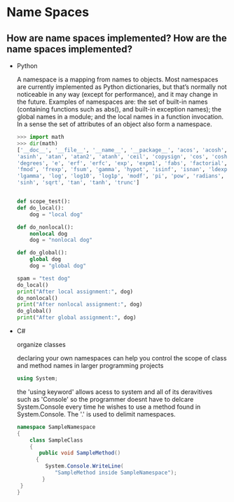 # Name Spaces

## How are name spaces implemented? How are the name spaces implemented?

* Python

    A namespace is a mapping from names to objects. Most namespaces are currently implemented as Python dictionaries, but that’s normally not noticeable in any way (except for performance), and it may change in the future. Examples of namespaces are: the set of built-in names (containing functions such as abs(), and built-in exception names); the global names in a module; and the local names in a function invocation. In a sense the set of attributes of an object also form a namespace.

    ```python
    >>> import math
    >>> dir(math)
    ['__doc__', '__file__', '__name__', '__package__', 'acos', 'acosh', 'asin',
    'asinh', 'atan', 'atan2', 'atanh', 'ceil', 'copysign', 'cos', 'cosh',
    'degrees', 'e', 'erf', 'erfc', 'exp', 'expm1', 'fabs', 'factorial', 'floor',
    'fmod', 'frexp', 'fsum', 'gamma', 'hypot', 'isinf', 'isnan', 'ldexp',
    'lgamma', 'log', 'log10', 'log1p', 'modf', 'pi', 'pow', 'radians', 'sin',
    'sinh', 'sqrt', 'tan', 'tanh', 'trunc']


    def scope_test():
    def do_local():
        dog = "local dog"

    def do_nonlocal():
        nonlocal dog
        dog = "nonlocal dog"

    def do_global():
        global dog
        dog = "global dog"

    spam = "test dog"
    do_local()
    print("After local assignment:", dog)
    do_nonlocal()
    print("After nonlocal assignment:", dog)
    do_global()
    print("After global assignment:", dog)


    ```

* C#

    organize classes

    declaring your own namespaces can help you control the scope of class and method names in larger programming projects

    ```c#
    using System;
    ```

    the 'using keyword' allows acess to system and all of its deravitives such as 'Console' so the programmer doesnt have to delcare System.Console every time he wishes to use a method found in System.Console. The '.' is used to delimit namespaces.

    ```c#
    namespace SampleNamespace
    {
        class SampleClass
        {
           public void SampleMethod()
          {
             System.Console.WriteLine(
                "SampleMethod inside SampleNamespace");
            }
     }
    }

    ```
